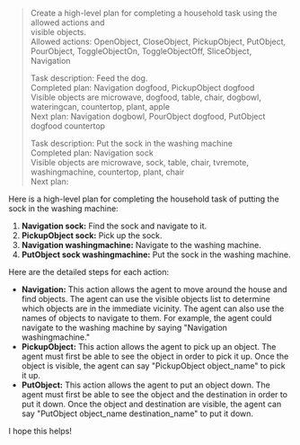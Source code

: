 > Create a high-level plan for completing a household task using the allowed actions and  
visible objects.  
> Allowed actions: OpenObject, CloseObject, PickupObject, PutObject, PourObject, ToggleObjectOn, ToggleObjectOff, SliceObject, Navigation  
>   
>   
> Task description: Feed the dog.  
> Completed plan: Navigation dogfood, PickupObject dogfood  
> Visible objects are microwave, dogfood, table, chair, dogbowl, wateringcan, countertop, plant, apple  
> Next plan: Navigation dogbowl, PourObject dogfood, PutObject dogfood countertop  
>   
> Task description: Put the sock in the washing machine  
> Completed plan: Navigation sock  
> Visible objects are microwave, sock, table, chair, tvremote, washingmachine, countertop, plant, chair  
> Next plan:  
>  
Here is a high-level plan for completing the household task of putting the sock in the washing machine:  
  
1. **Navigation sock:** Find the sock and navigate to it.  
2. **PickupObject sock:** Pick up the sock.  
3. **Navigation washingmachine:** Navigate to the washing machine.  
4. **PutObject sock washingmachine:** Put the sock in the washing machine.  
  
Here are the detailed steps for each action:  
  
- **Navigation:** This action allows the agent to move around the house and find objects. The agent can use the visible objects list to determine which objects are in the immediate vicinity. The agent can also use the names of objects to navigate to them. For example, the agent could navigate to the washing machine by saying "Navigation washingmachine."  
- **PickupObject:** This action allows the agent to pick up an object. The agent must first be able to see the object in order to pick it up. Once the object is visible, the agent can say "PickupObject object_name" to pick it up.  
- **PutObject:** This action allows the agent to put an object down. The agent must first be able to see the object and the destination in order to put it down. Once the object and destination are visible, the agent can say "PutObject object_name destination_name" to put it down.  
  
I hope this helps!  
